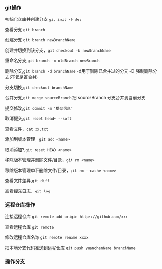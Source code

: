 ### git操作
初始化仓库并创建分支 `git init -b dev`

查看分支 `git branch`

创建分支 `git branch newBranchName`

创建并切换到该分支，`git checkout -b newBranchName`

重命名分支,`git branch -m oldBranch newBranch`

删除分支,`git branch -d branchName` -d用于删除已合并过的分支 -D 强制删除分支(不管是否合并)

分支切换,`git checkout branchName`

合并分支,`git merge sourceBranch` 把 sourceBranch 分支合并到当前分支

提交修改,`git commit -m '提交信息'`

取消提交,`git reset head~ --soft`

查看文件，`cat xx.txt`

添加到版本管理，`git add <name>`

取消添加?,`git reset HEAD <name>`

移除版本管理并删除文件/目录，`git rm <name>`

移除版本管理单不删除文件/目录，`git rm --cache <name>`

查看文件差异,`git diff`

查看提交日志，`git log`

### 远程仓库操作

连接远程仓库 `git remote add origin https://github.com/xxx`

查看远程仓库 `git remote`

修改远程仓库名称 `git remote rename xxxx`

把本地分支代码推送到远程仓库 `git push yuanchenName branchName`

### 操作分支